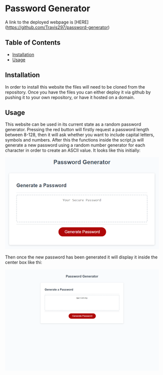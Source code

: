 # Password Generator

A link to the deployed webpage is [HERE] (https://github.com/Travis297/password-generator)

 ## Table of Contents

* [Installation](#installation)
* [Usage](#usage)

## Installation

In order to install this website the files will need to be cloned from the repository.
Once you have the files you can either deploy it via github by pushing it to your own
repository, or have it hosted on a domain.

## Usage

This website can be used in its current state as a random password generator. Pressing
the red button will firstly request a password length between 8-128, then it will
ask whether you want to include capital letters, symbols and numbers. After this
the functions inside the script.js will generate a new password using a random number
generator for each character in order to create an ASCII value.
It looks like this initially:


![alt text](assets/initial.png)


Then once the new password has been generated it will display it inside the center box
like thi:

![alt text](assets/generated.png)